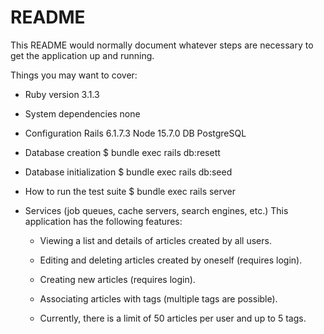 # README

This README would normally document whatever steps are necessary to get the
application up and running.

Things you may want to cover:

* Ruby version
  3.1.3

* System dependencies
  none
  
* Configuration
  Rails 6.1.7.3
  Node 15.7.0
  DB PostgreSQL

* Database creation
  $ bundle exec rails db:resett

* Database initialization
  $ bundle exec rails db:seed

* How to run the test suite
  $ bundle exec rails  server

* Services (job queues, cache servers, search engines, etc.)
  This application has the following features:

  - Viewing a list and details of articles created by all users.
  
  - Editing and deleting articles created by oneself (requires login).
  
  - Creating new articles (requires login).
  
  - Associating articles with tags (multiple tags are possible).
  
  - Currently, there is a limit of 50 articles per user and up to 5 tags.
